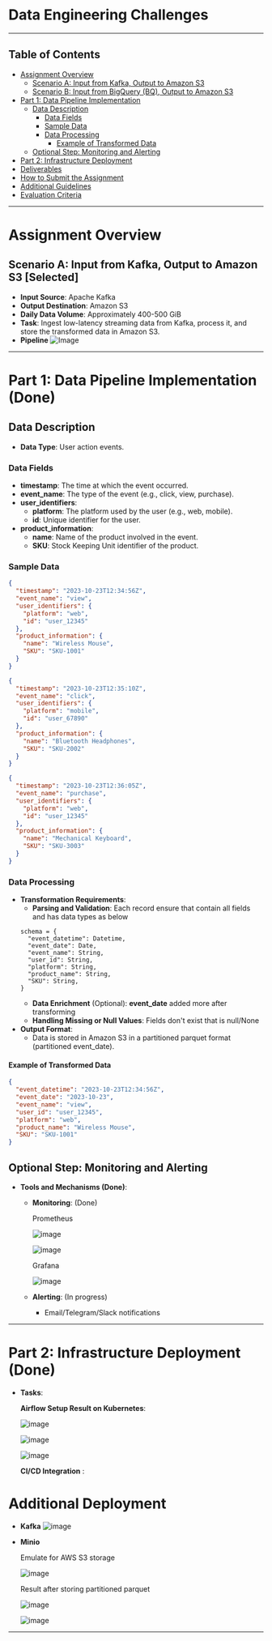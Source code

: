 # Data Engineering Challenges

---

## Table of Contents

- [Assignment Overview](#assignment-overview)
  - [Scenario A: Input from Kafka, Output to Amazon S3](#scenario-a-input-from-kafka-output-to-amazon-s3)
  - [Scenario B: Input from BigQuery (BQ), Output to Amazon S3](#scenario-b-input-from-bigquery-bq-output-to-amazon-s3)
- [Part 1: Data Pipeline Implementation](#part-1-data-pipeline-implementation)
  - [Data Description](#data-description)
    - [Data Fields](#data-fields)
    - [Sample Data](#sample-data)
    - [Data Processing](#data-processing)
      - [Example of Transformed Data](#example-of-transformed-data)
  - [Optional Step: Monitoring and Alerting](#optional-step-monitoring-and-alerting)
- [Part 2: Infrastructure Deployment](#part-2-infrastructure-deployment)
- [Deliverables](#deliverables)
- [How to Submit the Assignment](#how-to-submit-the-assignment)
- [Additional Guidelines](#additional-guidelines)
- [Evaluation Criteria](#evaluation-criteria)

---

# Assignment Overview

## Scenario A: Input from Kafka, Output to Amazon S3 [Selected]

- **Input Source**: Apache Kafka
- **Output Destination**: Amazon S3
- **Daily Data Volume**: Approximately 400-500 GiB
- **Task**: Ingest low-latency streaming data from Kafka, process it, and store the transformed data in Amazon S3.
- **Pipeline**
![Image](images/pipeline.png)


---

# Part 1: Data Pipeline Implementation (Done)

## Data Description

- **Data Type**: User action events.

### Data Fields

- **timestamp**: The time at which the event occurred.
- **event_name**: The type of the event (e.g., click, view, purchase).
- **user_identifiers**:
  - **platform**: The platform used by the user (e.g., web, mobile).
  - **id**: Unique identifier for the user.
- **product_information**:
  - **name**: Name of the product involved in the event.
  - **SKU**: Stock Keeping Unit identifier of the product.

### Sample Data

```json
{
  "timestamp": "2023-10-23T12:34:56Z",
  "event_name": "view",
  "user_identifiers": {
    "platform": "web",
    "id": "user_12345"
  },
  "product_information": {
    "name": "Wireless Mouse",
    "SKU": "SKU-1001"
  }
}
```

```json
{
  "timestamp": "2023-10-23T12:35:10Z",
  "event_name": "click",
  "user_identifiers": {
    "platform": "mobile",
    "id": "user_67890"
  },
  "product_information": {
    "name": "Bluetooth Headphones",
    "SKU": "SKU-2002"
  }
}
```

```json
{
  "timestamp": "2023-10-23T12:36:05Z",
  "event_name": "purchase",
  "user_identifiers": {
    "platform": "web",
    "id": "user_12345"
  },
  "product_information": {
    "name": "Mechanical Keyboard",
    "SKU": "SKU-3003"
  }
}
```

### Data Processing

- **Transformation Requirements**:
  - **Parsing and Validation**: Each record ensure that contain all fields and has data types as below
  ```
  schema = {
    "event_datetime": Datetime,
    "event_date": Date,
    "event_name": String,
    "user_id": String,
    "platform": String,
    "product_name": String,
    "SKU": String,
  }
  ``` 
  - **Data Enrichment** (Optional): **event_date** added more after transforming 
  - **Handling Missing or Null Values**: Fields don't exist that is null/None
- **Output Format**:
  - Data is stored in Amazon S3 in a partitioned parquet format (partitioned event_date).

#### Example of Transformed Data

```json
{
  "event_datetime": "2023-10-23T12:34:56Z",
  "event_date": "2023-10-23",
  "event_name": "view",
  "user_id": "user_12345",
  "platform": "web",
  "product_name": "Wireless Mouse",
  "SKU": "SKU-1001"
}
```

## Optional Step: Monitoring and Alerting 

- **Tools and Mechanisms (Done)**: 
  - **Monitoring**: (Done)

    Prometheus 

    ![image](images/prometheus.png)

    ![image](images/prometheus_graph.png)
    
    Grafana

    ![image](images/grafana_graph.png)


  - **Alerting**: (In progress)
    - Email/Telegram/Slack notifications
---

# Part 2: Infrastructure Deployment (Done)

- **Tasks**:

  **Airflow Setup Result on Kubernetes**: 

  ![image](images/airflow_k8s.png)

  ![image](images/airflow_web.png)

  ![image](images/airflow_dtl.png)
  
  **CI/CD Integration** :


  
# Additional Deployment
- **Kafka**
  ![image](images/kafka.png)

- **Minio**

  Emulate for AWS S3 storage

  ![image](images/minio.png)

  Result after storing partitioned parquet

  ![image](images/minio_web.png)

  ![image](images/minio_dtl.png)

---
